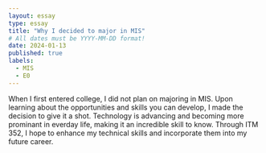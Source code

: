 ```yaml
---
layout: essay
type: essay
title: "Why I decided to major in MIS"
# All dates must be YYYY-MM-DD format!
date: 2024-01-13
published: true
labels:
  - MIS
  - E0
---
```


When I first entered college, I did not plan on majoring in MIS. Upon learning about the opportunities and skills you can develop, I made the decision to give it a shot. Technology is advancing and becoming more prominant in everday life, making it an incredible skill to know. Through ITM 352, I hope to enhance my technical skills and incorporate them into my future career.
